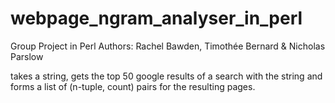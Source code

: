 webpage_ngram_analyser_in_perl
==============================

Group Project in Perl
Authors: Rachel Bawden, Timothée Bernard	& Nicholas Parslow

takes a string, gets the top 50 google results of a search with the string and forms a list of (n-tuple, count)
pairs for the resulting pages.

